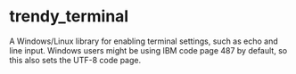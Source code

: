 # trendy_terminal

A Windows/Linux library for enabling terminal settings, such as echo and line
input.  Windows users might be using IBM code page 487 by default, so this
also sets the UTF-8 code page.